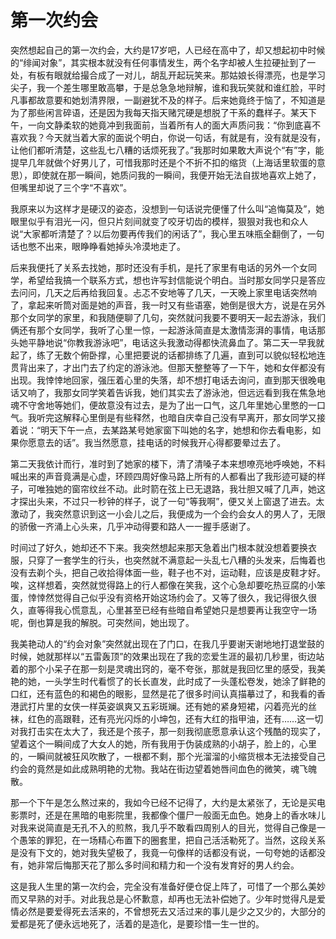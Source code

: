 # 第一次约会

突然想起自己的第一次约会，大约是17岁吧，人已经在高中了，却又想起初中时候的“绯闻对象”，其实根本就没有任何事情发生，两个名字却被人生拉硬扯到了一处，有板有眼就给撮合成了一对儿，胡乱开起玩笑来。那姑娘长得漂亮，也是学习尖子，我一个差生哪里敢高攀，于是总急急地辩解，谁和我玩笑就和谁红脸，平时凡事都故意要和她划清界限，一副避犹不及的样子。后来她竟终于恼了，不知道是为了那些闲言碎语，还是因为我每天指天赌咒硬是想脱了干系的蠢样子。某天下午，一向文静柔软的她竟冲到我面前，当着所有人的面大声质问我：“你到底喜不喜欢我？今天就当着大家的面说个明白，你说一句话，有就是有，没有就是没有，让他们都听清楚，这些乱七八糟的话烦死我了。”我那时如果敢大声说个“有”字，能提早几年就做个好男儿了，可惜我那时还是个不折不扣的缩货（上海话里软蛋的意思），即使就在那一瞬间，她质问我的一瞬间，我便开始无法自拔地喜欢上她了，但嘴里却说了三个字“不喜欢”。 

我原来以为这样才是硬汉的姿态，没想到一句话说完便懂了什么叫“追悔莫及”，她眼里似乎有泪光一闪，但只片刻间就变了咬牙切齿的模样，狠狠对我也和众人说“大家都听清楚了？以后勿要再传我们的闲话了”，我心里五味瓶全翻倒了，一句话也憋不出来，眼睁睁看她掉头冷漠地走了。 

后来我便托了关系去找她，那时还没有手机，是托了家里有电话的另外一个女同学，希望给我搞一个联系方式，想也许写封信能说个明白。当时那女同学只是答应去问问，几天之后再给我回复。忐忑不安地等了几天，一天晚上家里电话突然响了，拿起来听筒对面是她的声音，我一时又有些语塞，她倒是很大方，说是在另外那个女同学的家里，和我随便聊了几句，突然就问我要不要明天一起去游泳，我们俩还有那个女同学，我听了心里一惊，一起游泳简直是太激情澎湃的事情，电话那头她平静地说“你教我游泳吧”，电话这头我激动得都快流鼻血了。第二天一早我就起了，练了无数个俯卧撑，心里把要说的话都排练了几遍，直到可以貌似轻松地连贯背出来了，才出门去了约定的游泳池。但那天整整等了一下午，她和女伴都没有出现。我悻悻地回家，强压着心里的失落，却不想打电话去询问，直到那天很晚电话又响了，我那女同学笑着告诉我，她们其实去了游泳池，但远远看到我在焦急地魂不守舍地等她们，便故意没有过去，是为了出一口气，这几年里她心里憋的一口气。我听完这解释心里倒是有些释然，也暗自庆幸自己没有早离开，那女同学又接着说：“明天下午一点，去某路某号她家窗下叫她的名字，她想和你去看电影，如果你愿意去的话”。我当然愿意，挂电话的时候我开心得都要晕过去了。 

第二天我依计而行，准时到了她家的楼下，清了清嗓子本来想嘹亮地呼唤她，不料喊出来的声音竟满是心虚，环顾四周好像马路上所有的人都看出了我形迹可疑的样子，可唯独她的窗帘纹丝不动。此时箭在弦上已无退路，我壮胆又喊了几声，她这才探出头来，不过只一秒钟的样子，说了一句“等我啊”，便又关上窗退了进去。太激动了，我突然意识到这一小会儿之后，我便成为一个会约会女人的男人了，无限的骄傲一齐涌上心头来，几乎冲动得要和路人一一握手感谢了。 

时间过了好久，她却还不下来。我突然想起来那天急着出门根本就没想着要换衣服，只穿了一套学生的行头，也突然就不满意起一头乱七八糟的头发来，后悔着也没有去剃个头，把自己收拾得体面一些，鞋子也不对，运动鞋，应该是皮鞋才好。唉，这样想着，突然就觉得路上的行人都像在笑我，这个心急却要吃热豆腐的小笨蛋，悻悻然觉得自己似乎没有资格开始这场约会了。又等了很久，我记得很久很久，直等得我心慌意乱，心里甚至已经有些暗自希望她只是想要再让我空守一场呢，倒也算是我的解脱。可突然间，她出现了。 

我美艳动人的“约会对象”突然就出现在了门口，在我几乎要谢天谢地地打退堂鼓的时候，她就那样以“五雷轰顶”的效果出现在了我的恋爱生涯的最初几秒里，街边站着的那个小呆子在那一刻是灵魂出窍的，毫不夸张，那就是我回忆里的感受，我美艳的她，一头学生时代看惯了的长长直发，此时成了一头蓬松卷发，她涂了鲜艳的口红，还有蓝色的和褐色的眼影，显然是花了很多时间认真描摹过了，和我看的香港武打片里的女侠一样英姿飒爽又五彩斑斓。还有她的紧身短裙，闪着亮光的丝袜，红色的高跟鞋，还有亮光闪烁的小坤包，还有大红的指甲油，还有……这一切对我打击实在太大了，我还是个孩子，那一刻我彻底愿意承认这个残酷的现实了，望着这个一瞬间成了大女人的她，所有我用于伪装成熟的小胡子，脸上的，心里的，一瞬间就被狂风吹散了，一根都不剩，那个光溜溜的小缩货根本无法接受自己约会的竟然是如此成熟明艳的尤物。我站在街边望着她唇间血色的微笑，魂飞魄散。 

那一个下午是怎么熬过来的，我如今已经不记得了，大约是太紧张了，无论是买电影票时，还是在黑暗的电影院里，我都像个僵尸一般面无血色。她身上的香水味儿对我来说简直是无孔不入的煎熬，我几乎不敢看四周别人的目光，觉得自己像是一个愚笨的罪犯，在一场精心布置下的圈套里，把自己活活勒死了。当然，这段关系是没有下文的，她对我失望极了，我竟一句像样的话都没有说，一句夸她的话都没有，她非常后悔那天花了那么多时间和精力和一个没有发育好的男人约会。 

这是我人生里的第一次约会，完全没有准备好便仓促上阵了，可惜了一个那么美妙而又早熟的对手。对此我总是心怀歉意，却再也无法补偿她了。少年时觉得凡是爱情必然是要爱得死去活来的，不曾想死去又活过来的事儿是少之又少的，大部分的爱都是死了便永远地死了，活着的是造化，是要珍惜一生一世的。